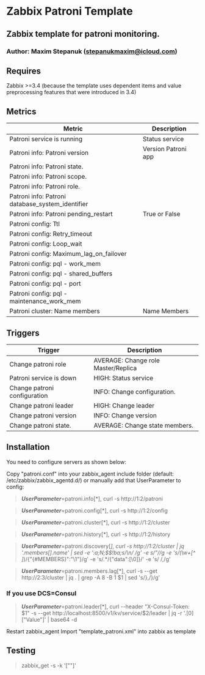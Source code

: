 # Zabbix Patroni Template

## Zabbix template for patroni monitoring.

### Author: Maxim Stepanuk (stepanukmaxim@icloud.com)

## Requires

Zabbix >=3.4 (because the template uses dependent items and value preprocessing features that were introduced in 3.4)

## Metrics
| Metric                                           | Description         |
|--------------------------------------------------|---------------------|
| Patroni service is running                       | Status service      |
| Patroni info: Patroni version                    | Version Patroni app |
| Patroni info: Patroni state.                     |                     |
| Patroni info: Patroni scope.                     |                     |
| Patroni info: Patroni role.                      |                     |
| Patroni info: Patroni database_system_identifier |                     |
| Patroni info: Patroni pending_restart            | True or False       |
| Patroni config: Ttl                              |                     |
| Patroni config: Retry_timeout                    |                     |
| Patroni config: Loop_wait                        |                     |
| Patroni config: Maximum_lag_on_failover          |                     |
| Patroni config: pql - work_mem                   |                     |
| Patroni config: pql - shared_buffers             |                     |
| Patroni config: pql - port                       |                     |
| Patroni config: pql - maintenance_work_mem       |                     |
| Patroni cluster: Name members                    |  Name Members       |

## Triggers
|     Trigger                  |  Description                         |
|------------------------------|--------------------------------------|
| Change patroni role          | AVERAGE: Change role Master/Replica  |
| Patroni service is down      | HIGH: Status service                 |
| Change patroni configuration | INFO: Change configuration.          |
| Change patroni leader        | HIGH: Change leader                  |
| Change patroni version       | INFO: Change version                 |
| Change patroni state.        | AVERAGE: Change state members.       |

## Installation

You need to configure servers as shown below:

Copy "patroni.conf" into your zabbix_agent include folder (default: /etc/zabbix/zabbix_agentd.d/) or manually add that UserParameter to config:

> ***UserParameter***=patroni.info[*], curl -s http://$1:$2/patroni

> ***UserParameter***=patroni.config[*], curl -s http://$1:$2/config

> ***UserParameter***=patroni.cluster[*], curl -s http://$1:$2/cluster

> ***UserParameter***=patroni.history[*], curl -s http://$1:$2/history

> ***UserParameter***=patroni.discovery[*], curl -s http://$1:$2/cluster | jq '.members[].name' | sed -e ':a;N;$$!ba;s/\n/ /g' -e s/\"//g -e 's/\(\w\+[^ ]*\)/{"{#MEMBERS}":"\1"}/g' -e 's/.*/{"data":[\0]}/' -e 's/ /,/g'

> ***UserParameter***=patroni.members.lag[*], curl -s --get http://$2:$3/cluster | jq . | grep -A 8 -B 1 $1 | sed 's/},/}/g'

### If you use DCS=Consul
> ***UserParameter***=patroni.leader[*], curl --header "X-Consul-Token: $1" -s --get http://localhost:8500/v1/kv/service/$2/leader | jq -r '.[0]["Value"]' | base64 -d

Restart zabbix_agent
Import "template_patroni.xml" into zabbix as template

## Testing
  
> zabbix_get -s <ip> -k '["<name>"]'

